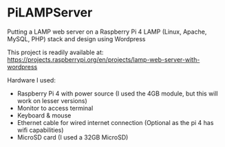# PiLAMPServer
Putting a LAMP web server on a Raspberry Pi 4
LAMP (Linux, Apache, MySQL, PHP) stack and design using Wordpress

This project is readily available at: https://projects.raspberrypi.org/en/projects/lamp-web-server-with-wordpress

Hardware I used:
  - Raspberry Pi 4 with power source (I used the 4GB module, but this will work on lesser versions)
  - Monitor to access terminal
  - Keyboard & mouse
  - Ethernet cable for wired internet connection (Optional as the pi 4 has wifi capabilities)
  - MicroSD card (I used a 32GB MicroSD)

